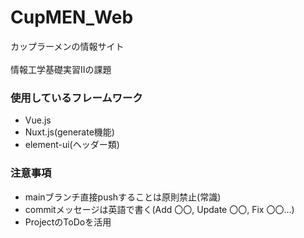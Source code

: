 # CupMEN_Web
カップラーメンの情報サイト<br></br>
情報工学基礎実習IIの課題

### 使用しているフレームワーク
- Vue.js
- Nuxt.js(generate機能)
- element-ui(ヘッダー類)

### 注意事項
- mainブランチ直接pushすることは原則禁止(常識)
- commitメッセージは英語で書く(Add 〇〇, Update 〇〇, Fix 〇〇...)
- ProjectのToDoを活用
